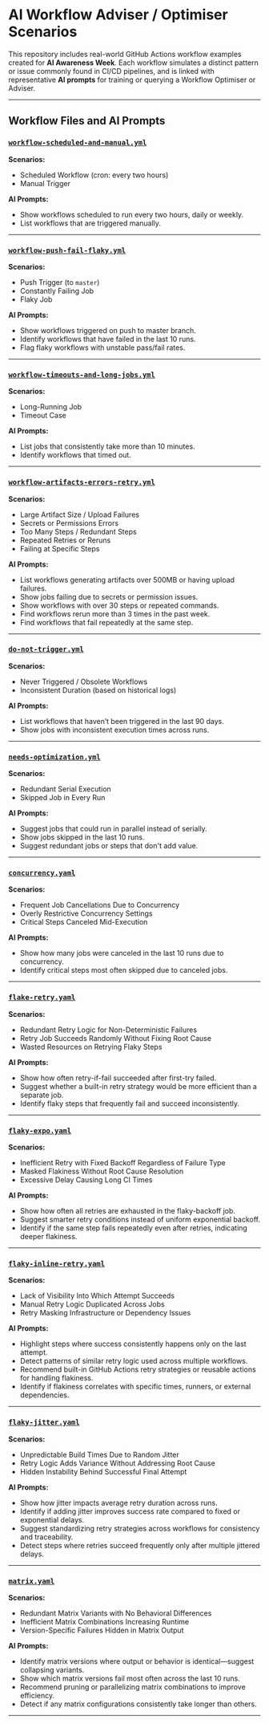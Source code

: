 # AI Workflow Adviser / Optimiser Scenarios

This repository includes real-world GitHub Actions workflow examples created for **AI Awareness Week**. Each workflow simulates a distinct pattern or issue commonly found in CI/CD pipelines, and is linked with representative **AI prompts** for training or querying a Workflow Optimiser or Adviser.

---

## Workflow Files and AI Prompts

### [`workflow-scheduled-and-manual.yml`](.github/workflows/workflow-scheduled-and-manual.yml)

**Scenarios:**
- Scheduled Workflow (cron: every two hours)
- Manual Trigger

**AI Prompts:**
- Show workflows scheduled to run every two hours, daily or weekly.  
- List workflows that are triggered manually.

---

### [`workflow-push-fail-flaky.yml`](.github/workflows/workflow-push-fail-flaky.yml)

**Scenarios:**
- Push Trigger (to `master`)
- Constantly Failing Job
- Flaky Job

**AI Prompts:**
- Show workflows triggered on push to master branch.  
- Identify workflows that have failed in the last 10 runs.  
- Flag flaky workflows with unstable pass/fail rates.

---

### [`workflow-timeouts-and-long-jobs.yml`](.github/workflows/workflow-timeouts-and-long-jobs.yml)

**Scenarios:**
- Long-Running Job
- Timeout Case

**AI Prompts:**
- List jobs that consistently take more than 10 minutes.  
- Identify workflows that timed out.

---

### [`workflow-artifacts-errors-retry.yml`](.github/workflows/workflow-artifacts-errors-retry.yml)

**Scenarios:**
- Large Artifact Size / Upload Failures  
- Secrets or Permissions Errors  
- Too Many Steps / Redundant Steps  
- Repeated Retries or Reruns  
- Failing at Specific Steps

**AI Prompts:**
- List workflows generating artifacts over 500MB or having upload failures.  
- Show jobs failing due to secrets or permission issues.  
- Show workflows with over 30 steps or repeated commands.  
- Find workflows rerun more than 3 times in the past week.  
- Find workflows that fail repeatedly at the same step.

---

### [`do-not-trigger.yml`](.github/workflows/do-not-trigger.yml)

**Scenarios:**
- Never Triggered / Obsolete Workflows  
- Inconsistent Duration (based on historical logs)

**AI Prompts:**
- List workflows that haven’t been triggered in the last 90 days.  
- Show jobs with inconsistent execution times across runs.

---

### [`needs-optimization.yml`](.github/workflows/needs-optimization.yml)

**Scenarios:**
- Redundant Serial Execution 
- Skipped Job in Every Run

**AI Prompts:**
- Suggest jobs that could run in parallel instead of serially.  
- Show jobs skipped in the last 10 runs.
- Suggest redundant jobs or steps that don't add value.

---

### [`concurrency.yaml`](.github/workflows/concurrency.yaml)

**Scenarios:**
- Frequent Job Cancellations Due to Concurrency
- Overly Restrictive Concurrency Settings
- Critical Steps Canceled Mid-Execution

**AI Prompts:**
- Show how many jobs were canceled in the last 10 runs due to concurrency.
- Identify critical steps most often skipped due to canceled jobs.

---

### [`flake-retry.yaml`](.github/workflows/flake-retry.yaml)

**Scenarios:**
- Redundant Retry Logic for Non-Deterministic Failures
- Retry Job Succeeds Randomly Without Fixing Root Cause
- Wasted Resources on Retrying Flaky Steps

**AI Prompts:**
- Show how often retry-if-fail succeeded after first-try failed.
- Suggest whether a built-in retry strategy would be more efficient than a separate job.
- Identify flaky steps that frequently fail and succeed inconsistently.

---


### [`flaky-expo.yaml`](.github/workflows/flaky-expo.yaml)

**Scenarios:**
- Inefficient Retry with Fixed Backoff Regardless of Failure Type
- Masked Flakiness Without Root Cause Resolution
- Excessive Delay Causing Long CI Times

**AI Prompts:**
- Show how often all retries are exhausted in the flaky-backoff job.
- Suggest smarter retry conditions instead of uniform exponential backoff.
- Identify if the same step fails repeatedly even after retries, indicating deeper flakiness.

---


### [`flaky-inline-retry.yaml`](.github/workflows/flaky-inline-retry.yaml)

**Scenarios:**
- Lack of Visibility Into Which Attempt Succeeds
- Manual Retry Logic Duplicated Across Jobs
- Retry Masking Infrastructure or Dependency Issues

**AI Prompts:**
- Highlight steps where success consistently happens only on the last attempt.
- Detect patterns of similar retry logic used across multiple workflows.
- Recommend built-in GitHub Actions retry strategies or reusable actions for handling flakiness.
- Identify if flakiness correlates with specific times, runners, or external dependencies.

---

### [`flaky-jitter.yaml`](.github/workflows/flaky-jitter.yaml)

**Scenarios:**
- Unpredictable Build Times Due to Random Jitter
- Retry Logic Adds Variance Without Addressing Root Cause
- Hidden Instability Behind Successful Final Attempt

**AI Prompts:**
- Show how jitter impacts average retry duration across runs.
- Identify if adding jitter improves success rate compared to fixed or exponential delays.
- Suggest standardizing retry strategies across workflows for consistency and traceability.
- Detect steps where retries succeed frequently only after multiple jittered delays.

---

### [`matrix.yaml`](.github/workflows/matrix.yaml)

**Scenarios:**
- Redundant Matrix Variants with No Behavioral Differences
- Inefficient Matrix Combinations Increasing Runtime
- Version-Specific Failures Hidden in Matrix Output

**AI Prompts:**
- Identify matrix versions where output or behavior is identical—suggest collapsing variants.
- Show which matrix versions fail most often across the last 10 runs.
- Recommend pruning or parallelizing matrix combinations to improve efficiency.
- Detect if any matrix configurations consistently take longer than others.

---




